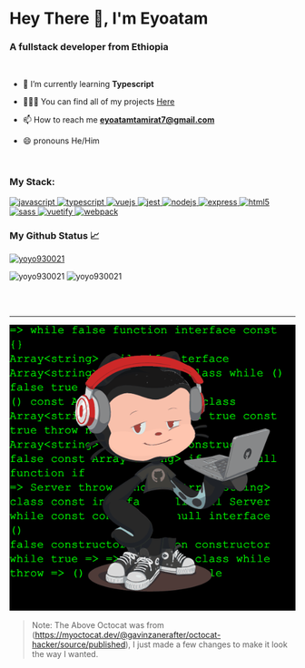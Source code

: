 <h1>Hey There 👋, I'm Eyoatam</h1>
<h3>A fullstack developer from Ethiopia</h3>
<br>

- 🌱 I’m currently learning **Typescript**

- 🧑🏽‍💻 You can find all of my projects [Here](https://github.com/Eyoatam?tab=repositories)

- 📫 How to reach me **eyoatamtamirat7@gmail.com**

- 😄 pronouns He/Him

<br>

### My Stack:
<p>
	<a
		href="https://developer.mozilla.org/en-US/docs/Web/JavaScript"
		target="_blank"
	>
		<img
			src="https://devicons.github.io/devicon/devicon.git/icons/javascript/javascript-original.svg"
			alt="javascript"
			width="40"
			height="40"
		/>
	</a>
		<a href="https://www.typescriptlang.org/" target="_blank">
		<img
			src="https://devicons.github.io/devicon/devicon.git/icons/typescript/typescript-original.svg"
			alt="typescript"
			width="40"
			height="40"
		/>
	</a>
	<a href="https://vuejs.org/" target="_blank">
		<img
			src="https://devicons.github.io/devicon/devicon.git/icons/vuejs/vuejs-original-wordmark.svg"
			alt="vuejs"
			width="40"
			height="40"
		/>
	</a>
	<a href="https://jestjs.io" target="_blank">
		<img
			src="https://www.vectorlogo.zone/logos/jestjsio/jestjsio-icon.svg"
			alt="jest"
			width="40"
			height="40"
		/>
	</a>
	<a href="https://nodejs.org" target="_blank">
		<img
			src="https://devicons.github.io/devicon/devicon.git/icons/nodejs/nodejs-original-wordmark.svg"
			alt="nodejs"
			width="40"
			height="40"
		/>
	</a>
		<a href="https://expressjs.com" target="_blank">
		<img
			src="https://devicons.github.io/devicon/devicon.git/icons/express/express-original-wordmark.svg"
			alt="express"
			width="40"
			height="40"
		/>
	</a>
	<a href="https://www.w3.org/html/" target="_blank">
		<img
			src="https://devicons.github.io/devicon/devicon.git/icons/html5/html5-original-wordmark.svg"
			alt="html5"
			width="40"
			height="40"
		/>
	</a>
	<a href="https://sass-lang.com" target="_blank">
		<img
			src="https://devicons.github.io/devicon/devicon.git/icons/sass/sass-original.svg"
			alt="sass"
			width="40"
			height="40"
		/>
	</a>
	<a href="https://vuetifyjs.com/en/" target="_blank">
		<img
			src="https://bestofjs.org/logos/vuetify.svg"
			alt="vuetify"
			width="40"
			height="40"
		/>
	</a>
	<a href="https://webpack.js.org" target="_blank">
		<img
			src="https://devicons.github.io/devicon/devicon.git/icons/webpack/webpack-original.svg"
			alt="webpack"
			width="40"
			height="40"
		/>
	</a>
</p>

### My Github Status 📈 
<p> <a href="https://github.com/ryo-ma/github-profile-trophy"><img src="https://github-profile-trophy.vercel.app/?username=Eyoatam&theme=onedark" alt="yoyo930021" /></a> </p>
<p> 
  <img src="https://github-readme-stats.vercel.app/api?username=Eyoatam&show_icons=true&theme=dark" alt="yoyo930021" />
  <img src="https://github-readme-stats.vercel.app/api/top-langs/?username=Eyoatam&layout=compact&theme=dark" alt="yoyo930021" />
</p>

<br><br><hr>
<div align="center">
	<img src="https://github.com/Eyoatam/Eyoatam/raw/master/octocat.gif">
</div>

> Note: The Above Octocat was from (https://myoctocat.dev/@gavinzanerafter/octocat-hacker/source/published), I just made a few changes to make it look the way I wanted.

